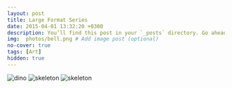```yaml
---
layout: post
title: Large Format Series
date: 2015-04-01 13:32:20 +0300
description: You’ll find this post in your `_posts` directory. Go ahead and edit it and re-build the site to see your changes. # Add post description (optional)
img:  photos/bell.png # Add image post (optional)
no-cover: true
tags: [Art]
hidden: true
---
```


![dino]({{site.baseurl}}/assets/img/photos/dino-print.png)
![skeleton]({{site.baseurl}}/assets/img/photos/skeleton.png)
![skeleton]({{site.baseurl}}/assets/img/photos/hair1.png)